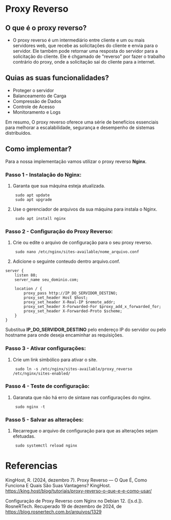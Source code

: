 # Proxy Reverso

## O que é o proxy reverso? 
- O proxy reverso é um intermediário entre cliente e um ou mais servidores web, que recebe as solicitações do cliente e envia para o servidor. Ele também pode retornar uma resposta do servidor para a solicitação do cliente. Ele é chgamado de "reverso" por fazer o trabalho contrário do proxy, onde a solicitação sai do cliente para a internet.

## Quias as suas funcionalidades?
- Proteger o servidor
- Balanceamento de Carga
- Compressão de Dados
- Controle de Acesso
- Monitoramento e Logs  

Em resumo, O proxy reverso oferece uma série de benefícios essenciais para melhorar a escalabilidade, segurança e desempenho de sistemas distribuídos. 

## Como implementar?  
Para a nossa implementação vamos utilizar o proxy reverso **Nginx**.
### Passo 1 - Instalação do Nginx:
1. Garanta que sua máquina esteja atualizada.

        sudo apt update
        sudo apt upgrade

2. Use o gerenciador de arquivos da sua máquina para instala o Nginx.

        sudo apt install nginx  

### Passo 2 - Configuração do Proxy Reverso:
1. Crie ou edite o arquivo de configuração para o seu proxy reverso.   

        sudo nano /etc/nginx/sites-available/nome_arquivo.conf

2. Adicione o seguinte conteudo dentro arquivo.conf.
~~~~
server {
    listen 80;
    server_name seu_dominio.com;

    location / {
        proxy_pass http://IP_DO_SERVIDOR_DESTINO;
        proxy_set_header Host $host;
        proxy_set_header X-Real-IP $remote_addr;
        proxy_set_header X-Forwarded-For $proxy_add_x_forwarded_for;
        proxy_set_header X-Forwarded-Proto $scheme;
    }
}
~~~~  
Substitua **IP_DO_SERVIDOR_DESTINO** pelo endereço IP do servidor ou pelo hostname para onde deseja encaminhar as requisições.

### Passo 3 - Ativar configurações:
1. Crie um link simbólico para ativar o site.

        sudo ln -s /etc/nginx/sites-available/proxy_reverso /etc/nginx/sites-enabled/

### Passo 4 - Teste de configuração:
1. Garanata que não há erro de sintaxe nas configurações do nginx.

        sudo nginx -t

### Passo 5 - Salvar as alterações:
1. Recarregue o arquivo de configuração para que as alterações sejam efetuadas.

        sudo systemctl reload nginx

# Referencias
KingHost, R. (2024, dezembro 7). Proxy Reverso — O Que É, Como Funciona E Quais São Suas Vantagens? KingHost. https://king.host/blog/tutoriais/proxy-reverso-o-que-e-e-como-usar/  

Configuração de Proxy Reverso com Nginx no Debian 12. ([s.d.]). RosneRTech. Recuperado 19 de dezembro de 2024, de https://blog.rosnertech.com.br/arquivos/1329